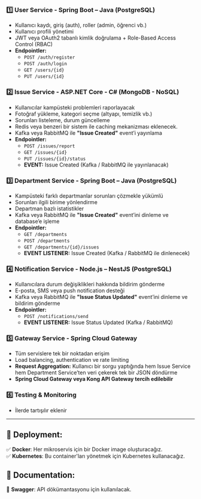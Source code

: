 

### 1️⃣ User Service  - Spring Boot – Java (PostgreSQL)
- Kullanıcı kaydı, giriş (auth), roller (admin, öğrenci vb.)
- Kullanıcı profili yönetimi
- JWT veya OAuth2 tabanlı kimlik doğrulama + Role-Based Access Control (RBAC)
- **Endpointler:**
  - `POST /auth/register`
  - `POST /auth/login`
  - `GET /users/{id}`
  - `PUT /users/{id}`

### 2️⃣ Issue Service - ASP.NET Core - C# (MongoDB - NoSQL)
- Kullanıcılar kampüsteki problemleri raporlayacak
- Fotoğraf yükleme, kategori seçme (altyapı, temizlik vb.)
- Sorunları listeleme, durum güncelleme
- Redis veya benzeri bir sistem ile caching mekanizması eklenecek.
- Kafka veya RabbitMQ ile **"Issue Created"** event’i yayınlama
- **Endpointler:**  
  - `POST /issues/report`
  - `GET /issues/{id}`
  - `PUT /issues/{id}/status`
  - **EVENT:** Issue Created (Kafka / RabbitMQ ile yayınlanacak)

### 3️⃣ Department Service - Spring Boot – Java (PostgreSQL)
- Kampüsteki farklı departmanlar sorunları çözmekle yükümlü
- Sorunları ilgili birime yönlendirme
- Departman bazlı istatistikler
- Kafka veya RabbitMQ ile **"Issue Created"** event’ini dinleme ve database’e işleme
- **Endpointler:**  
  - `GET /departments`
  - `POST /departments`
  - `GET /departments/{id}/issues`
  - **EVENT LISTENER:** Issue Created (Kafka / RabbitMQ ile dinlenecek)

### 4️⃣ Notification Service  - Node.js – NestJS (PostgreSQL)
- Kullanıcılara durum değişiklikleri hakkında bildirim gönderme
- E-posta, SMS veya push notification desteği
- Kafka veya RabbitMQ ile **"Issue Status Updated"** event’ini dinleme ve bildirim gönderme
- **Endpointler:**  
  - `POST /notifications/send`
  - **EVENT LISTENER:** Issue Status Updated (Kafka / RabbitMQ)

### 5️⃣ Gateway Service  - Spring Cloud Gateway
- Tüm servislere tek bir noktadan erişim
- Load balancing, authentication ve rate limiting
- **Request Aggregation:** Kullanıcı bir sorgu yaptığında hem Issue Service hem Department Service’ten veri çekerek tek bir JSON döndürme
- **Spring Cloud Gateway veya Kong API Gateway tercih edilebilir**

### 6️⃣ Testing & Monitoring
- İlerde tartışılır eklenir

---

## 🚀 Deployment:
✅ **Docker**: Her mikroservis için bir Docker image oluşturacağız.  
✅ **Kubernetes**: Bu container'ları yönetmek için Kubernetes kullanacağız.  

## 📄 Documentation:
📌 **Swagger**: API dökümantasyonu için kullanılacak.
